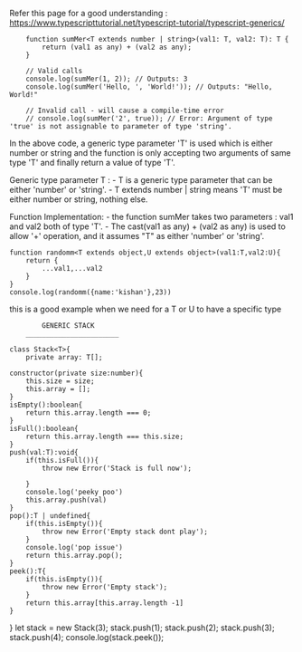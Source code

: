 Refer this page for a good understanding : https://www.typescripttutorial.net/typescript-tutorial/typescript-generics/



        function sumMer<T extends number | string>(val1: T, val2: T): T {
            return (val1 as any) + (val2 as any);
        }

        // Valid calls
        console.log(sumMer(1, 2)); // Outputs: 3
        console.log(sumMer('Hello, ', 'World!')); // Outputs: "Hello, World!"

        // Invalid call - will cause a compile-time error
        // console.log(sumMer('2', true)); // Error: Argument of type 'true' is not assignable to parameter of type 'string'.


In the above code, a generic type parameter 'T' is used which is either number or string and the function is only accepting two arguments of same type 'T' and finally return a value of type 'T'.


Generic type parameter T :
    - T is a generic type parameter that can be either 'number' or 'string'.
    - T extends number | string means 'T' must be either number or string, nothing else.

Function Implementation:
    - the function sumMer takes two parameters : val1 and val2 both of type 'T'.
    - The cast(val1 as any) + (val2 as any) is used to allow '+' operation, and it assumes "T" as either 'number' or 'string'.



    function randomm<T extends object,U extends object>(val1:T,val2:U){
        return {
            ...val1,...val2
        }
    }
    console.log(randomm({name:'kishan'},23))

this is a good example when we need for a T or U to have a specific type





            GENERIC STACK
        _______________________
        
    class Stack<T>{
        private array: T[];

    constructor(private size:number){
        this.size = size;
        this.array = [];
    }
    isEmpty():boolean{
        return this.array.length === 0;
    }
    isFull():boolean{
        return this.array.length === this.size;
    }
    push(val:T):void{
        if(this.isFull()){
            throw new Error('Stack is full now');
            
        }
        console.log('peeky poo')
        this.array.push(val)
    }
    pop():T | undefined{
        if(this.isEmpty()){
            throw new Error('Empty stack dont play');
        }
        console.log('pop issue')
        return this.array.pop();
    }
    peek():T{
        if(this.isEmpty()){
            throw new Error('Empty stack');
        }
        return this.array[this.array.length -1]
    }

}
let stack = new Stack(3);
stack.push(1);
stack.push(2);
stack.push(3);
stack.push(4);
console.log(stack.peek());